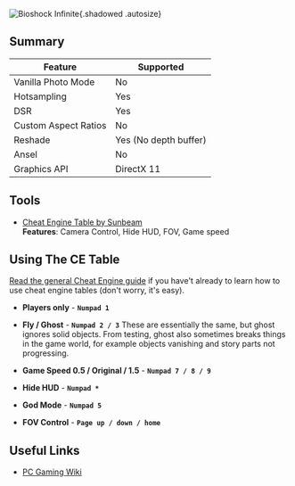 ![Bioshock Infinite](Images\bioshockinfinite_header.png "Shot by Flurdeh"){.shadowed .autosize}

## Summary

Feature | Supported
--|--
Vanilla Photo Mode | No
Hotsampling | Yes
DSR | Yes
Custom Aspect Ratios | No
Reshade | Yes (No depth buffer)
Ansel | No
Graphics API | DirectX 11

## Tools

* [Cheat Engine Table by Sunbeam](..\CheatTables\BioshockInfinite.CT)  
**Features**: Camera Control, Hide HUD, FOV, Game speed  

## Using The CE Table

[Read the general Cheat Engine guide](../GeneralGuides/cheat_engine_tables.htm) if you have't already to learn how to use cheat engine tables (don't worry, it's easy).

* **Players only** - **`Numpad 1`**

* **Fly / Ghost** - **`Numpad 2 / 3`**
These are essentially the same, but ghost ignores solid objects. From testing, ghost also sometimes breaks things in the game world, for example objects vanishing and story parts not progressing.

* **Game Speed 0.5 / Original / 1.5** - **`Numpad 7 / 8 / 9`**

* **Hide HUD** - **`Numpad *`**

* **God Mode** - **`Numpad 5`**

* **FOV Control** - **`Page up / down / home`**

## Useful Links

* [PC Gaming Wiki](https://www.pcgamingwiki.com/wiki/BioShock_Infinite)
